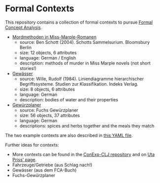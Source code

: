 # Formal Contexts

This repository contains a collection of formal contexts to pursue
[Formal Concept Analysis](https://upriss.github.io/fca/fca.html).

- [Mordmethoden in Miss-Marple-Romanen](contexts/missmarple_de.ctx)
  - source: Ben Schott (2004). Schotts Sammelsurium. Bloomsbury Berlin
  - size: 12 objects, 6 attributes
  - language: German / English
  - description: methods of murder in Miss Marple novels (not short stories!)
- [Gewässer](contexts/gewaesser_de.ctx)
  - source: Wille, Rudolf (1984). Liniendiagramme hierarchischer
    Begriffssysteme. Studien zur Klassifikation. Indeks Verlag.
  - size: 8 objects, 6 attributes
  - language: German
  - description: bodies of water and their properties
- [Gewürzplaner](contexts/gewuerzplaner_de.ctx)
  - source: Fuchs Gewürzplaner
  - size: 56 objects, 37 attributes
  - language: German
  - descriptions: spices and herbs together and the meals they match

The two example contexts are also described in [this YAML file](contexts.yaml).

Further ideas for contexts:
- More contexts can be found in the [ConExp-CLJ
repository](https://github.com/tomhanika/conexp-clj/tree/dev/testing-data)
and on [Uta Priss' page](https://upriss.github.io/fca/examples.html).
- Fahrzeuge/Getriebe (aus Schlag nach!)
- Gewässer (aus dem FCA-Buch)
- Fuchs-Gewürzplaner
